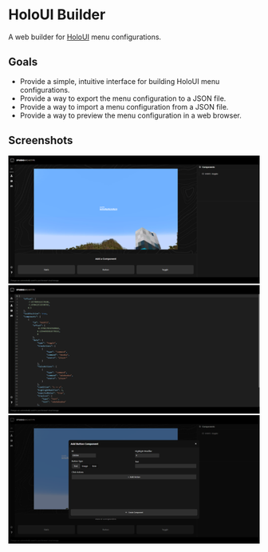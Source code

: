 # HoloUI Builder

A web builder for [HoloUI](https://studioarchetype.net/hologui) menu configurations.

## Goals

- Provide a simple, intuitive interface for building HoloUI menu configurations.
- Provide a way to export the menu configuration to a JSON file.
- Provide a way to import a menu configuration from a JSON file.
- Provide a way to preview the menu configuration in a web browser.

## Screenshots

![Screenshot 1](readme-assets/ss1.png)
![Screenshot 2](readme-assets/ss2.png)
![Screenshot 3](readme-assets/ss3.png)